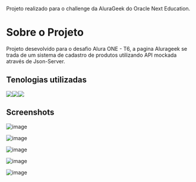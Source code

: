  Projeto realizado para o challenge da AluraGeek do Oracle Next Education.

# Sobre o Projeto
 Projeto desevolvido para o desafio Alura ONE - T6, a pagina Alurageek se trada de um sistema de cadastro de produtos utilizando API mockada através de Json-Server.



## Tenologias utilizadas

<img src="https://upload.wikimedia.org/wikipedia/commons/thumb/d/d5/CSS3_logo_and_wordmark.svg/200px-CSS3_logo_and_wordmark.svg.png"><img src="https://upload.wikimedia.org/wikipedia/commons/thumb/6/61/HTML5_logo_and_wordmark.svg/300px-HTML5_logo_and_wordmark.svg.png"><img src="https://upload.wikimedia.org/wikipedia/commons/thumb/9/99/Unofficial_JavaScript_logo_2.svg/250px-Unofficial_JavaScript_logo_2.svg.png">

## Screenshots

![image](https://github.com/tsilfidis/challenge_alurageek-t6-one/assets/105652220/f0e507b1-61f9-40c0-84a6-c9d798ccb78b)

![image](https://github.com/tsilfidis/challenge_alurageek-t6-one/assets/105652220/e9df2a2a-03d1-4539-8711-532cebd8a4d1)

![image](https://github.com/tsilfidis/challenge_alurageek-t6-one/assets/105652220/9b8780d8-9cba-4773-b846-da5562b2e033)

![image](https://github.com/tsilfidis/challenge_alurageek-t6-one/assets/105652220/1bde26d2-4fbe-4155-8ebc-e0a5e28b606d)

![image](https://github.com/tsilfidis/challenge_alurageek-t6-one/assets/105652220/819c5619-c883-413c-aca0-74ecd8aa9840)







